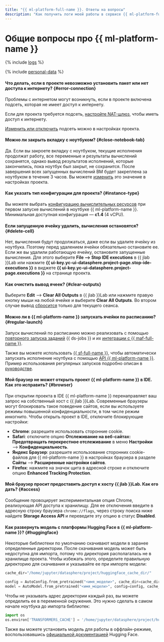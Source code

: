 ```yaml
---
title: "{{ ml-platform-full-name }}. Ответы на вопросы"
description: "Как получить логи моей работы в сервисе {{ ml-platform-full-name }}? Ответы на этот и другие вопросы в данной статье."
---
```


# Общие вопросы про {{ ml-platform-name }}

{% include [logs](../../_qa/logs.md) %}

{% include [personal-data](../../_qa/personal-data.md) %}

#### Что делать, если в проекте невозможно установить пакет или нет доступа к интернету? {#error-connection}

Проблемы с интернетом могут возникнуть, если в проекте включена подсеть, которая не имеет доступ к интернету.

Если для проекта требуется подсеть, [настройте NAT-шлюз](../../vpc/operations/create-nat-gateway.md), чтобы иметь доступ к интернету.

[Изменить или отключить](../operations/projects/update.md) подсеть можно в настройках проекта.

#### Можно ли закрыть вкладку с ноутбуком? {#close-notebook-tab}

Да. Если вы закроете вкладку с ноутбуком, текущие исполнения продолжат работу, все переменные и результаты вычислений сохранятся, однако вывод результатов исполнений, которые закончились, пока ноутбук был закрыт, не сохранится.
После завершения всех запущенных вычислений ВМ будет закреплена за ноутбуком в течение 3 часов. Вы можете [изменить](../operations/projects/update.md) это значение в настройках проекта.

#### Как указать тип конфигурации для проекта? {#instance-type}

Вы можете выбрать [конфигурацию вычислительных ресурсов](../concepts/configurations.md) при первом запуске вычислений в ноутбуке {{ ml-platform-name }}. Минимальная доступная конфигурация — **c1.4** (4 vCPU).

#### Если запущенную ячейку удалить, вычисления остановятся? {#delete-cell}

Нет, вычисления будут продолжаться, даже если вы удалите ячейку из ноутбука. Поэтому перед удалением ячейки обязательно остановите ее. Если же вы удалили работающую ячейку, остановите запущенные вычисления. Для этого выберите **File ⟶ Stop IDE executions** в {{ jlab }}Lab или нажмите **{{ ui-key.yc-ui-datasphere.project-page.stop-ide-executions }}** в виджете **{{ ui-key.yc-ui-datasphere.project-page.executions }}** на странице проекта.

#### Как очистить вывод ячеек? {#clear-outputs}

Выберите **Edit** ⟶ **Clear All Outputs** в {{ jlab }}Lab или нажмите правую кнопку мыши на любой ячейке и выберите **Clear All Outputs**. Во втором случае вывод [сбросится](../operations/projects/clear-outputs.md) только для текущего сеанса.

#### Можно ли в {{ ml-platform-name }} запускать ячейки по расписанию? {#regular-launch}

Запуск вычислений по расписанию можно реализовать с помощью [повторного запуска заданий](../concepts/jobs/fork.md) {{ ds-jobs }} и их [интеграции с {{ maf-full-name }}](../concepts/jobs/airflow.md).

Также вы можете использовать [{{ sf-full-name }}](../../functions/concepts/trigger/timer.md), чтобы автоматически запускать исполнение ноутбука с помощью [API {{ ml-platform-name }}](../api-ref/overview.md). Пример использования регулярных запусков подробно описан в [руководстве](../tutorials/regular-launch.md).

#### Мой браузер не может открыть проект {{ ml-platform-name }} в IDE. Как это исправить? {#browser}

При открытии проекта в IDE {{ ml-platform-name }} перенаправляет ваш запрос на собственный хост с {{ jlab }}Lab. Современные браузеры могут блокировать такое поведение сайтов, если вы используете режимы повышенной конфиденциальности, в том числе режим инкогнито. Чтобы открыть проект в IDE, отключите блокирующие настройки:

* **Chrome**: разрешите использовать сторонние cookie.
* **Safari**: отключите опцию **Отслеживание на веб-сайтах: Предотвращать перекрестное отслеживание** в меню **Настройки** ⟶ **Конфиденциальность**.
* **Яндекс Браузер**: разрешите использование сторонних cookie-файлов для {{ ml-platform-name }} в настройках браузера в разделе **Сайты** ⟶ **Расширенные настройки сайтов**.
* **Firefox**: нажмите на значок щита в адресной строке и отключите опцию **Enhanced Tracking Protection**.

#### Мой браузер просит предоставить доступ к хосту {{ jlab }}Lab. Как его дать? {#access}

Сообщение провоцирует экспериментальная опция Chrome, реализующая API доступа к хранилищу. Для ее отключения введите в адресную строку браузера `chrome://flags`, через строку поиска ниже найдите **Storage Access API** и переведите эту опцию в статус **Disabled**.

#### Как развернуть модель с платформы Hugging Face в {{ ml-platform-name }}? {#huggingface}

Некоторые библиотеки по умолчанию скачивают модели в заранее определенные директории. После скачивания модель может быть недоступна для импорта, потому что директория располагалась не в хранилище проекта. Чтобы избежать этого, определите правильную директорию для скачивания и указывайте ее при импорте модели:

```python
cache_dir="/home/jupyter/datasphere/project/huggingface_cache_dir/"

config = AutoConfig.from_pretrained("<имя_модели>", cache_dir=cache_dir)
model = AutoModel.from_pretrained("<имя_модели>", config=config, cache_dir=cache_dir)
```

Чтобы не указывать адрес директории каждый раз, вы можете определить ее в переменной окружения. Это нужно сделать в самом начале ноутбука до импорта библиотек:

```python
import os
os.environ['TRANSFORMERS_CACHE'] = '/home/jupyter/datasphere/project/huggingface_cache_dir/'
```

Также вы можете установить модель для работы в оффлайн-режиме, воспользовавшись [официальной документацией](https://huggingface.co/docs/transformers/installation#fetch-models-and-tokenizers-to-use-offline) Hugging Face.
